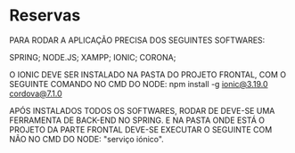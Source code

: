 # Reservas
PARA RODAR A APLICAÇÃO PRECISA DOS SEGUINTES SOFTWARES:

SPRING;
NODE.JS;
XAMPP;
IONIC;
CORONA;


O IONIC DEVE SER INSTALADO NA PASTA DO PROJETO FRONTAL, COM O SEGUINTE COMANDO NO CMD DO NODE: 
npm install -g ionic@3.19.0 cordova@7.1.0

APÓS INSTALADOS TODOS OS SOFTWARES, RODAR DE DEVE-SE UMA FERRAMENTA DE BACK-END NO SPRING.
E NA PASTA ONDE ESTÁ O PROJETO DA PARTE FRONTAL DEVE-SE EXECUTAR O SEGUINTE COM NÃO NO CMD DO NODE: "serviço iónico".
